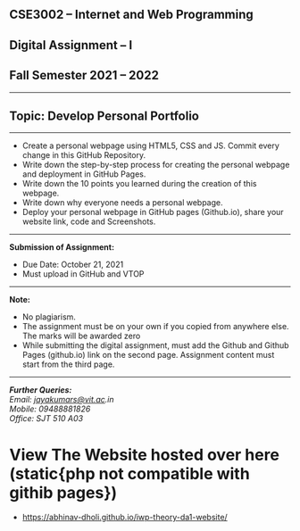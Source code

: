 ## CSE3002 – Internet and Web Programming
## Digital Assignment – I
## Fall Semester 2021 – 2022
<hr>

## Topic: Develop Personal Portfolio

<hr>

<ul>
  <li> Create a personal webpage using HTML5, CSS and JS. Commit every change in this GitHub Repository.
  <li> Write down the step-by-step process for creating the personal webpage and deployment in GitHub Pages.
  <li> Write down the 10 points you learned during the creation of this webpage. 
  <li> Write down why everyone needs a personal webpage.
  <li> Deploy your personal webpage in GitHub pages (Github.io), share your website link, code and Screenshots.
  </ul>


<hr>

<b>Submission of Assignment: </b>
* Due Date: October 21, 2021
* Must upload in GitHub and VTOP 

<hr>

<b> Note: </b>
* No plagiarism.
* The assignment must be on your own if you copied from anywhere else. The marks will be awarded zero
* While submitting the digital assignment, must add the Github and Github Pages (github.io) link on the second page. Assignment content must start from the third page.

<hr>

_**Further Queries:**_ <br>
_Email: jayakumars@vit.ac.in_ <br>
_Mobile: 09488881826_ <br>
_Office: SJT 510 A03_



# View The Website hosted over here (static{php not compatible with githib pages})
- https://abhinav-dholi.github.io/iwp-theory-da1-website/
 
